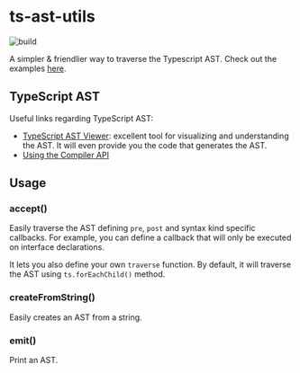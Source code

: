 # ts-ast-utils

![build](https://github.com/proglang/ts-ast-utils/workflows/build/badge.svg)

A simpler & friendlier way to traverse the Typescript AST. Check out the examples [here](src/examples).

## TypeScript AST

Useful links regarding TypeScript AST:

- [TypeScript AST Viewer](https://ts-ast-viewer.com/): excellent tool for visualizing and understanding the AST. It will even provide you the code that generates the AST.
- [Using the Compiler API](https://github.com/Microsoft/TypeScript/wiki/Using-the-Compiler-API)

## Usage

### accept()

Easily traverse the AST defining `pre`, `post` and syntax kind specific callbacks. For example, you can define a callback that will only be executed on interface declarations.

It lets you also define your own `traverse` function. By default, it will traverse the AST using `ts.forEachChild()` method.

### createFromString()

Easily creates an AST from a string.

### emit()

Print an AST.
